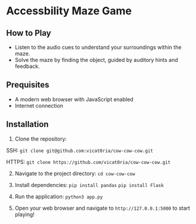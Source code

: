 # Accessbility Maze Game

## How to Play

- Listen to the audio cues to understand your surroundings within the maze.
- Solve the maze by finding the object, guided by auditory hints and feedback.

## Prequisites 

- A modern web browser with JavaScript enabled
- Internet connection

## Installation

1. Clone the repository:

SSH:
`git clone git@github.com:vicat0ria/cow-cow-cow.git`

HTTPS:
`git clone https://github.com/vicat0ria/cow-cow-cow.git`

2. Navigate to the project directory:
`cd cow-cow-cow`

3. Install dependencies:
`pip install pandas`
`pip install Flask`

4. Run the application:
`python3 app.py`

5. Open your web browser and navigate to `http://127.0.0.1:5000` to start playing!

